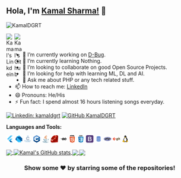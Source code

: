 ## Hola, I'm [Kamal Sharma!](https://www.linkedin.com/in/kamaldgrt/) 👋

<p align="left"> <img src="https://komarev.com/ghpvc/?username=KamalDGRT&label=Views&color=blue&style=plastic" alt="KamalDGRT" /> </p>


<a href="https://linkedin.com/in/kamaldgrt/">
  <img align="left" alt="Kamal's Linkdein" width="22px" src="https://cdn.jsdelivr.net/npm/simple-icons@v3/icons/linkedin.svg" />
</a>
<a href="https://github.com/KamalDGRT">
  <img align="left" alt="Kamal's Github" width="22px" src="https://cdn.jsdelivr.net/npm/simple-icons@v3/icons/github.svg" />
</a>

<br/>
<br/>



- 🔭 I’m currently working on [D-Bug](https://github.com/DSC-SIST/D-Bug).
- 🌱 I’m currently learning Nothing.
- 👯 I’m looking to collaborate on good Open Source Projects.
- 🤔 I’m looking for help with learning ML, DL and AI.
- 💬 Ask me about PHP or any tech related stuff.
- 📫 How to reach me: [LinkedIn](https://www.linkedin.com/in/kamaldgrt/)
- 😄 Pronouns: He/His
- ⚡ Fun fact: I spend almost 16 hours listening songs everyday.

[![Linkedin: kamaldgrt](https://img.shields.io/badge/-kamaldgrt-blue?style=flat-square&logo=Linkedin&logoColor=white&link=https://www.linkedin.com/in/kamaldgrt/)](https://www.linkedin.com/in/kamaldgrt/)
[![GitHub KamalDGRT](https://img.shields.io/github/followers/KamalDGRT?label=follow&style=social)](https://github.com/KamalDGRT)


**Languages and Tools:**  

<code><img height="20" src="https://raw.githubusercontent.com/github/explore/80688e429a7d4ef2fca1e82350fe8e3517d3494d/topics/flutter/flutter.png"></code>
<code><img height="20" src="https://raw.githubusercontent.com/github/explore/80688e429a7d4ef2fca1e82350fe8e3517d3494d/topics/dart/dart.png"></code>
<code><img height="20" src="https://raw.githubusercontent.com/github/explore/80688e429a7d4ef2fca1e82350fe8e3517d3494d/topics/c/c.png"></code>
<code><img height="20" src="https://raw.githubusercontent.com/github/explore/80688e429a7d4ef2fca1e82350fe8e3517d3494d/topics/cpp/cpp.png"></code>
<code><img height="20" src="https://raw.githubusercontent.com/github/explore/80688e429a7d4ef2fca1e82350fe8e3517d3494d/topics/java/java.png"></code>
<code><img height="20" src="https://raw.githubusercontent.com/github/explore/80688e429a7d4ef2fca1e82350fe8e3517d3494d/topics/ruby/ruby.png"></code>
<code><img height="20" src="https://raw.githubusercontent.com/github/explore/80688e429a7d4ef2fca1e82350fe8e3517d3494d/topics/go/go.png"></code>
<code><img height="20" src="https://raw.githubusercontent.com/github/explore/80688e429a7d4ef2fca1e82350fe8e3517d3494d/topics/html/html.png"></code>
<code><img height="20" src="https://raw.githubusercontent.com/github/explore/80688e429a7d4ef2fca1e82350fe8e3517d3494d/topics/css/css.png"></code>
<code><img height="20" src="https://raw.githubusercontent.com/github/explore/80688e429a7d4ef2fca1e82350fe8e3517d3494d/topics/bootstrap/bootstrap.png"></code>
<code><img height="20" src="https://raw.githubusercontent.com/github/explore/80688e429a7d4ef2fca1e82350fe8e3517d3494d/topics/sql/sql.png"></code>
<code><img height="20" src="https://raw.githubusercontent.com/github/explore/80688e429a7d4ef2fca1e82350fe8e3517d3494d/topics/php/php.png"></code>
<code><img height="20" src="https://raw.githubusercontent.com/github/explore/80688e429a7d4ef2fca1e82350fe8e3517d3494d/topics/git/git.png"></code>
<code><img height="20" src="https://raw.githubusercontent.com/github/explore/80688e429a7d4ef2fca1e82350fe8e3517d3494d/topics/linux/linux.png"></code>


<a href="https://github.com/KamalDGRT">
  <img align="center" src="https://github-readme-stats.vercel.app/api/top-langs/?username=KamalDGRT&theme=light&hide_langs_below=1" height=""/>
</a>
<a href="https://github.com/KamalDGRT">
 <img align="center" src="https://github-readme-stats.vercel.app/api?username=KamalDGRT&show_icons=true&theme=light&line_height=27" alt="Kamal's GitHub stats" height="600px"/>
</a>

<a href="https://github.com/KamalDGRT/iclub">
  <img align="center" src="https://github-readme-stats.vercel.app/api/pin/?username=KamalDGRT&repo=iclub&theme=light" width=""/>

</a>
<a href="https://github.com/KamalDGRT/SetupStuff">
 <img align="center" src="https://github-readme-stats.vercel.app/api/pin/?username=KamalDGRT&repo=SetupStuff&theme=light" width=""/>
</a>

<div align="center">

### Show some ❤️ by starring some of the repositories!

</div>


